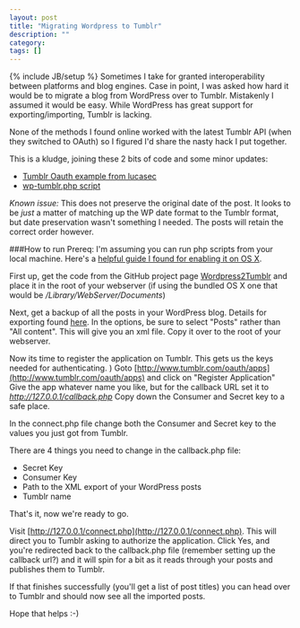 ```yaml
---
layout: post
title: "Migrating Wordpress to Tumblr"
description: ""
category: 
tags: []
---
```

{% include JB/setup %}
Sometimes I take for granted interoperability between platforms and blog engines. Case in point, I was asked how hard it would be to migrate a blog from WordPress over to Tumblr. Mistakenly I assumed it would be easy. While WordPress has great support for exporting/importing, Tumblr is lacking. 

None of the methods I found online worked with the latest Tumblr API (when they switched to OAuth) so I figured I'd share the nasty hack I put together. 

This is a kludge, joining these 2 bits of code and some minor updates:
* [Tumblr Oauth example from lucasec](https://groups.google.com/d/msg/tumblr-api/g6SeIBWvsnE/gnWqT9jFSlEJ)
* [wp-tumblr.php script](http://sourcecookbook.com/es/recipes/73/how-to-export-wordpress-posts-to-tumblr) 

_Known issue:_
This does not preserve the original date of the post. 
It looks to be _just_ a matter of matching up the WP date format to the Tumblr format, but date preservation wasn't something I needed. The posts will retain the correct order however. 

###How to run
Prereq: I'm assuming you can run php scripts from your local machine. Here's a [helpful guide I found for enabling it on OS X](http://foundationphp.com/tutorials/php_leopard.php).

First up, get the code from the GitHub project page [Wordpress2Tumblr](https://github.com/ryanga/Wordpress2Tumblr) and place it in the root of your webserver (if using the bundled OS X one that would be _/Library/WebServer/Documents_)

Next, get a backup of all the posts in your WordPress blog. Details for exporting found [here](http://en.support.wordpress.com/export/). In the options, be sure to select "Posts" rather than "All content". 
This will give you an xml file. Copy it over to the root of your webserver.

Now its time to register the application on Tumblr. This gets us the keys needed for authenticating. )
Goto [http://www.tumblr.com/oauth/apps](http://www.tumblr.com/oauth/apps) and click on "Register Application"
Give the app whatever name you like, but for the callback URL set it to _http://127.0.0.1/callback.php_
Copy down the Consumer and Secret key to a safe place. 

In the connect.php file change both the Consumer and Secret key to the values you just got from Tumblr. 

There are 4 things you need to change in the callback.php file:
* Secret Key
* Consumer Key
* Path to the XML export of your WordPress posts
* Tumblr name 

That's it, now we're ready to go.

Visit [http://127.0.0.1/connect.php](http://127.0.0.1/connect.php). This will direct you to Tumblr asking to authorize the application. Click Yes, and you're redirected back to the callback.php file (remember setting up the callback url?) and it will spin for a bit as it reads through your posts and publishes them to Tumblr. 

If that finishes successfully (you'll get a list of post titles) you can head over to Tumblr and should now see all the imported posts. 

Hope that helps :-)
